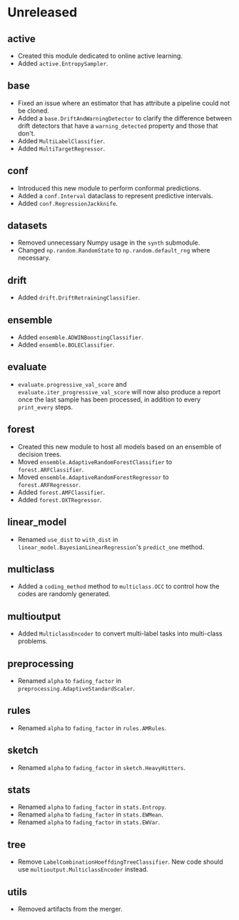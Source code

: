 # Unreleased

## active

- Created this module dedicated to online active learning.
- Added `active.EntropySampler`.

## base

- Fixed an issue where an estimator that has attribute a pipeline could not be cloned.
- Added a `base.DriftAndWarningDetector` to clarify the difference between drift detectors that have a `warning_detected` property and those that don't.
- Added `MultiLabelClassifier`.
- Added `MultiTargetRegressor`.

## conf

- Introduced this new module to perform conformal predictions.
- Added a `conf.Interval` dataclass to represent predictive intervals.
- Added `conf.RegressionJackknife`.

## datasets

- Removed unnecessary Numpy usage in the `synth` submodule.
- Changed `np.random.RandomState` to `np.random.default_rng` where necessary.

## drift

- Added `drift.DriftRetrainingClassifier`.

## ensemble

- Added `ensemble.ADWINBoostingClassifier`.
- Added `ensemble.BOLEClassifier`.

## evaluate

- `evaluate.progressive_val_score` and `evaluate.iter_progressive_val_score` will now also produce a report once the last sample has been processed, in addition to every `print_every` steps.

## forest

- Created this new module to host all models based on an ensemble of decision trees.
- Moved `ensemble.AdaptiveRandomForestClassifier` to `forest.ARFClassifier`.
- Moved `ensemble.AdaptiveRandomForestRegressor` to `forest.ARFRegressor`.
- Added `forest.AMFClassifier`.
- Added `forest.OXTRegressor`.

## linear_model

- Renamed `use_dist` to `with_dist` in `linear_model.BayesianLinearRegression`'s `predict_one` method.

## multiclass

- Added a `coding_method` method to `multiclass.OCC` to control how the codes are randomly generated.

## multioutput

- Added `MulticlassEncoder` to convert multi-label tasks into multi-class problems.

## preprocessing

- Renamed `alpha` to `fading_factor` in `preprocessing.AdaptiveStandardScaler`.

## rules

- Renamed `alpha` to `fading_factor` in `rules.AMRules`.

## sketch

- Renamed `alpha` to `fading_factor` in `sketch.HeavyHitters`.

## stats

- Renamed `alpha` to `fading_factor` in `stats.Entropy`.
- Renamed `alpha` to `fading_factor` in `stats.EWMean`.
- Renamed `alpha` to `fading_factor` in `stats.EWVar`.

## tree

- Remove `LabelCombinationHoeffdingTreeClassifier`. New code should use `multioutput.MulticlassEncoder` instead.

## utils

- Removed artifacts from the merger.
